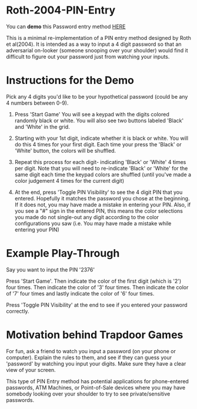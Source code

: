# Roth-2004-PIN-Entry
You can **demo** this Password entry method [HERE](https://ananthar20.github.io/Roth-2004-PIN-Entry/)

This is a minimal re-implementation of a PIN entry method designed by Roth et al(2004). It is intended as a way to input a 4 digit password so that
an adversarial on-looker (someone snooping over your shoulder) would find it difficult to figure out your password just from watching your inputs.

# Instructions for the Demo

Pick any 4 digits you'd like to be your hypothetical password (could be any 4 numbers between 0-9).

1. Press 'Start Game'
You will see a keypad with the digits colored randomly black or white.
You will also see two buttons labeled 'Black' and 'White' in the grid.

2. Starting with your 1st digit, indicate whether it is black or white. You will do this 4 times for your first digit.
Each time your press the 'Black' or 'White' button, the colors will be shuffled.

3. Repeat this process for each digit- indicating 'Black' or 'White' 4 times per digit. Note that you will need to
re-indicate 'Black' or 'White' for the same digit each time the keypad colors are shuffled (until you've made a color judgement 4 times for the current digit)

4. At the end, press 'Toggle PIN Visibility' to see the 4 digit PIN that you entered. Hopefully it matches the password you chose at the beginning. If it does not, you may have made a mistake in entering your PIN. Also, if you see a "#" sign in the entered PIN, this means the color selections you made do not single-out any digit according to the color configurations you saw (i.e. You may have made a mistake while entering your PIN)

# Example Play-Through

Say you want to input the PIN '2376'

Press 'Start Game'. Then indicate the color of the first digit (which is '2') four times. Then indicate the color of '3' four times. Then indicate the color of '7' four times and lastly indicate the color of '6' four times. 

Press 'Toggle PIN Visibility' at the end to see if you entered your password correctly.

# Motivation behind Trapdoor Games

For fun, ask a friend to watch you input a password (on your phone or computer). Explain the rules to them, and see
if they can guess your 'password' by watching you input your digits. Make sure they have a clear view of your screen.

This type of PIN Entry method has potential applications for phone-entered passwords, ATM Machines, or Point-of-Sale devices where you may have somebody looking over your shoulder to try to see private/sensitive passwords.

